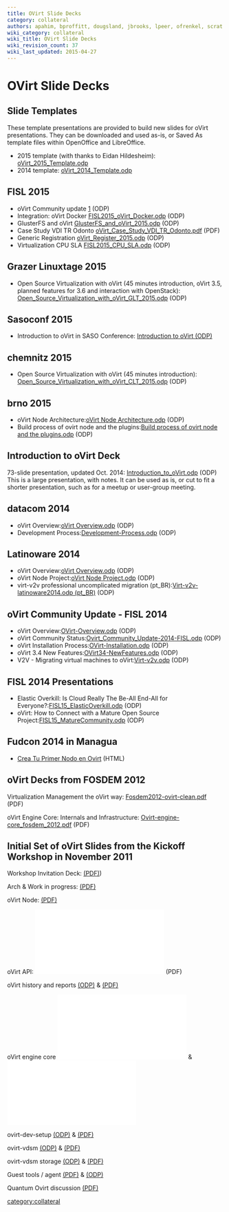 ```yaml
---
title: OVirt Slide Decks
category: collateral
authors: apahim, bproffitt, dougsland, jbrooks, lpeer, ofrenkel, scrat
wiki_category: collateral
wiki_title: OVirt Slide Decks
wiki_revision_count: 37
wiki_last_updated: 2015-04-27
---
```


# OVirt Slide Decks

## Slide Templates

These template presentations are provided to build new slides for oVirt presentations. They can be downloaded and used as-is, or Saved As template files within OpenOffice and LibreOffice.

*   2015 template (with thanks to Eidan Hildesheim): [oVirt_2015_Template.odp](http://www.ovirt.org/images/7/7b/OVirt_2015_Template.odp)
*   2014 template: [oVirt_2014_Template.odp](http://www.ovirt.org/images/9/96/OVirt_2014_Template.odp)

## FISL 2015

*   oVirt Community update [1](http://www.ovirt.org/images/4/48/FISl2015_OVirt-Overview20150701.odp) (ODP)
*   Integration: oVirt Docker [FISL2015_oVirt_Docker.odp](http://www.ovirt.org/images/4/4b/FISL2015_oVirt_Docker.odp) (ODP)
*   GlusterFS and oVirt [GlusterFS_and_oVirt_2015.odp](http://www.ovirt.org/images/a/a1/GlusterFS_and_oVirt_2015.odp) (ODP)
*   Case Study VDI TR Odonto [oVirt_Case_Study_VDI_TR_Odonto.pdf](http://www.ovirt.org/images/a/ad/OVirt_CaseStudy_FISL16_VDI.pdf) (PDF)
*   Generic Registration [oVirt_Register_2015.odp](http://www.ovirt.org/images/3/3e/OVirt_Register_2015.odp) (ODP)
*   Virtualization CPU SLA [FISL2015_CPU_SLA.odp](http://www.ovirt.org/images/4/4a/FISL2015_CPU_SLA.odp) (ODP)

## Grazer Linuxtage 2015

*   Open Source Virtualization with oVirt (45 minutes introduction, oVirt 3.5, planned features for 3.6 and interaction with OpenStack): [Open_Source_Virtualization_with_oVirt_GLT_2015.odp](http://www.ovirt.org/images/3/39/Open_Source_Virtualization_with_oVirt_GLT_2015.odp) (ODP)

## Sasoconf 2015

*   Introduction to oVirt in SASO Conference: [Introduction to oVirt (ODP)](https://villadalmine.fedorapeople.org/Presentaciones/Sasoconf2015/Introduction_to_oVirt-Sasoconf2015.odp)

## chemnitz 2015

*   Open Source Virtualization with oVirt (45 minutes introduction): [Open_Source_Virtualization_with_oVirt_CLT_2015.odp](http://www.ovirt.org/images/a/ae/Open_Source_Virtualization_with_oVirt_CLT_2015.odp) (ODP)

## brno 2015

*   oVirt Node Architecture:[oVirt Node Architecture.odp](http://www.ovirt.org/images/3/34/Ovirt_Node_Architecture.odp) (ODP)
*   Build process of ovirt node and the plugins:[Build process of ovirt node and the plugins.odp](http://www.ovirt.org/images/1/1d/Build_process_of_ovirt-node_and_the_plugins.odp) (ODP)

## Introduction to oVirt Deck

73-slide presentation, updated Oct. 2014: [Introduction_to_oVirt.odp](http://www.ovirt.org/images/a/ad/Introduction_to_oVirt.odp) (ODP)
This is a large presentation, with notes. It can be used as is, or cut to fit a shorter presentation, such as for a meetup or user-group meeting.

## datacom 2014

*   oVirt Overview:[oVirt Overview.odp](http://www.ovirt.org/images/e/eb/Ovirt-overview-latinoware2014.odp) (ODP)
*   Development Process:[Development-Process.odp](http://www.ovirt.org/images/7/72/Development-Process.odp) (ODP)

## Latinoware 2014

*   oVirt Overview:[oVirt Overview.odp](http://www.ovirt.org/images/e/eb/Ovirt-overview-latinoware2014.odp) (ODP)
*   oVirt Node Project:[oVirt Node Project.odp](http://www.ovirt.org/images/a/af/Ovirt-node-latinoware2014.odp) (ODP)
*   virt-v2v professional uncomplicated migration (pt_BR):[Virt-v2v-latinoware2014.odp (pt_BR)](http://www.ovirt.org/images/0/00/Virt-v2v-latinoware2014.odp) (ODP)

## oVirt Community Update - FISL 2014

*   oVirt Overview:[OVirt-Overview.odp](http://www.ovirt.org/images/8/84/OVirt-Overview.odp) (ODP)
*   oVirt Community Status:[Ovirt_Community_Update-2014-FISL.odp](http://www.ovirt.org/images/1/15/Ovirt_Community_Update-2014-FISL.odp) (ODP)
*   oVirt Installation Process:[OVirt-Installation.odp‎](http://www.ovirt.org/images/3/36/OVirt-Installation.odp) (ODP)
*   oVirt 3.4 New Features:[OVirt34-NewFeatures.odp‎](http://www.ovirt.org/images/3/34/OVirt34-NewFeatures.odp) (ODP)
*   V2V - Migrating virtual machines to oVirt:[Virt-v2v.odp](http://www.ovirt.org/images/3/30/Virt-v2v.odp) (ODP)

## FISL 2014 Presentations

*   Elastic Overkill: Is Cloud Really The Be-All End-All for Everyone?:[FISL15_ElasticOverkill.odp‎](http://www.ovirt.org/images/b/bf/FISL15_ElasticOverkill.odp) (ODP)
*   oVirt: How to Connect with a Mature Open Source Project:[FISL15_MatureCommunity.odp](http://www.ovirt.org/images/5/54/FISL15_MatureCommunity.odp) (ODP)

## Fudcon 2014 in Managua

*   [Crea Tu Primer Nodo en Ovirt](https://villadalmine.fedorapeople.org/Presentaciones/Fudcon2014Managua/) (HTML)

## oVirt Decks from FOSDEM 2012

Virtualization Management the oVirt way: [Fosdem2012-ovirt-clean.pdf](http://www.ovirt.org/images/b/b0/Fosdem2012-ovirt-clean.pdf) (PDF)

oVirt Engine Core: Internals and Infrastructure: [Ovirt-engine-core_fosdem_2012.pdf](http://www.ovirt.org/images/f/f5/Ovirt-engine-core_fosdem_2012.pdf) (PDF)

## Initial Set of oVirt Slides from the Kickoff Workshop in November 2011

Workshop Invitation Deck: [(PDF)](http://www.ovirt.org/wp-content/uploads/2011/09/Ovirt-WorkShop-Invitation.pdf))

Arch & Work in progress: [(PDF)](http://www.ovirt.org/w/images/b/be/Ovirt-arch-iheim.pdf)

oVirt Node: [(PDF)](http://www.ovirt.org/wp-content/uploads/2011/11/ovirt-node.pdf)

oVirt API: ![](OVirt-API-CLI-SDK-20111102.pdf  "fig:OVirt-API-CLI-SDK-20111102.pdf ") (PDF)

oVirt history and reports [(ODP)](http://www.ovirt.org/wp-content/uploads/2011/11/oVirt_history_and_reports.odp) & [(PDF)](http://www.ovirt.org/wp-content/uploads/2011/11/oVirt_history_and_reports.pdf)

oVirt engine core ![](Ovirt-engine-core-20111102.odp "fig:Ovirt-engine-core-20111102.odp") & ![](Ovirt-engine-core-20111102.pdf "fig:Ovirt-engine-core-20111102.pdf")

ovirt-dev-setup [(ODP)](http://www.ovirt.org/wp-content/uploads/2011/11/ovirt-dev-setup.odp) & [(PDF)](http://www.ovirt.org/wp-content/uploads/2011/11/ovirt-dev-setup.pdf)

ovirt-vdsm [(ODP)](http://www.ovirt.org/wp-content/uploads/2011/11/ovirt-vdsm.odp) & [(PDF)](http://www.ovirt.org/wp-content/uploads/2011/11/ovirt-vdsm.pdf)

ovirt-vdsm storage [(ODP)](http://www.ovirt.org/wp-content/uploads/2011/11/ovirt-vdsm-storage.odp) & [(PDF)](http://www.ovirt.org/wp-content/uploads/2011/11/ovirt-vdsm-storage.pdf)

Guest tools / agent [(PDF)](http://www.ovirt.org/w/images/2/20/Ovirt-guest-agent.pdf) & [(ODP)](http://www.ovirt.org/w/images/c/c9/Ovirt-guest-agent.odp)

Quantum Ovirt discussion [(PDF)](http://www.ovirt.org/wp-content/uploads/2011/11/Quantum_Ovirt_discussion.pdf)

<category:collateral>
